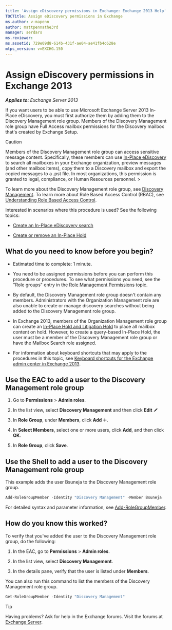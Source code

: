 ```yaml
---
title: 'Assign eDiscovery permissions in Exchange: Exchange 2013 Help'
TOCTitle: Assign eDiscovery permissions in Exchange
ms.author: v-mapenn
author: mattpennathe3rd
manager: serdars
ms.reviewer:
ms.assetid: 729e09d8-614b-431f-ae04-ae41fb4c628e
mtps_version: v=EXCHG.150
---
```


# Assign eDiscovery permissions in Exchange 2013

_**Applies to:** Exchange Server 2013_

If you want users to be able to use Microsoft Exchange Server 2013 In-Place eDiscovery, you must first authorize them by adding them to the Discovery Management role group. Members of the Discovery Management role group have Full Access mailbox permissions for the Discovery mailbox that's created by Exchange Setup.

> [!CAUTION]
> Members of the Discovery Management role group can access sensitive message content. Specifically, these members can use [In-Place eDiscovery](in-place-ediscovery-exchange-2013-help.md) to search all mailboxes in your Exchange organization, preview messages (and other mailbox items), copy them to a Discovery mailbox and export the copied messages to a .pst file. In most organizations, this permission is granted to legal, compliance, or Human Resources personnel. >

To learn more about the Discovery Management role group, see [Discovery Management](discovery-management-exchange-2013-help.md). To learn more about Role Based Access Control (RBAC), see [Understanding Role Based Access Control](https://technet.microsoft.com/library/fd268867-2ae5-441b-8103-7a7583eb2bbe.aspx).

Interested in scenarios where this procedure is used? See the following topics:

- [Create an In-Place eDiscovery search](create-in-place-ediscovery-search-exchange-2013-help.md)

- [Create or remove an In-Place Hold](create-or-remove-in-place-holds-exchange-2013-help.md)

## What do you need to know before you begin?

- Estimated time to complete: 1 minute.

- You need to be assigned permissions before you can perform this procedure or procedures. To see what permissions you need, see the "Role groups" entry in the [Role Management Permissions](https://technet.microsoft.com/library/cb9591c4-fbb3-4199-8007-6bbfdfd5a2e9.aspx) topic.

- By default, the Discovery Management role group doesn't contain any members. Administrators with the Organization Management role are also unable to create or manage discovery searches without being added to the Discovery Management role group.

- In Exchange 2013, members of the Organization Management role group can create an [In-Place Hold and Litigation Hold](in-place-and-litigation-holds-exchange-2013-help.md) to place all mailbox content on hold. However, to create a query-based In-Place Hold, the user must be a member of the Discovery Management role group or have the Mailbox Search role assigned.

- For information about keyboard shortcuts that may apply to the procedures in this topic, see [Keyboard shortcuts for the Exchange admin center in Exchange 2013](keyboard-shortcuts-in-the-exchange-admin-center-2013-help.md).

## Use the EAC to add a user to the Discovery Management role group

1. Go to **Permissions** \> **Admin roles**.

2. In the list view, select **Discovery Management** and then click **Edit** ![Edit icon](images/ITPro_EAC_EditIcon.gif)

3. In **Role Group**, under **Members**, click **Add** ![Add Icon](images/ITPro_EAC_AddIcon.gif).

4. In **Select Members**, select one or more users, click **Add**, and then click **OK**.

5. In **Role Group**, click **Save**.

## Use the Shell to add a user to the Discovery Management role group

This example adds the user Bsuneja to the Discovery Management role group.

```powershell
Add-RoleGroupMember -Identity "Discovery Management" -Member Bsuneja
```

For detailed syntax and parameter information, see [Add-RoleGroupMember](https://docs.microsoft.com/powershell/module/exchange/role-based-access-control/Add-RoleGroupMember).

## How do you know this worked?

To verify that you've added the user to the Discovery Management role group, do the following:

1. In the EAC, go to **Permissions** \> **Admin roles**.

2. In the list view, select **Discovery Management**.

3. In the details pane, verify that the user is listed under **Members**.

You can also run this command to list the members of the Discovery Management role group.

```powershell
Get-RoleGroupMember -Identity "Discovery Management"
```

> [!TIP]
> Having problems? Ask for help in the Exchange forums. Visit the forums at [Exchange Server](https://go.microsoft.com/fwlink/p/?linkId=60612).

